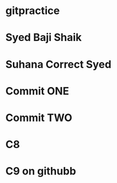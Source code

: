 # gitpractice
# Syed Baji Shaik
# Suhana Correct Syed
# Commit ONE
# Commit TWO
# C8
# C9 on githubb
